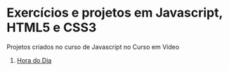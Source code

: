 # Exercícios e projetos em Javascript, HTML5 e CSS3
 Projetos criados no curso de Javascript no Curso em Vídeo
 <ol start="1">
    <li><a href="https://vanessacml.github.io/projeto-hora/modelo.html">Hora do Dia</a>
 </ol> 
